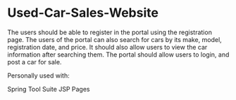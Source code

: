 # Used-Car-Sales-Website
The users should be able to register in the portal using the registration page. The users of the portal can also search for cars by its make, model, registration date, and price. It should also allow users to view the car information after searching them. The portal should allow users to login, and post a car for sale.

Personally used with:

Spring Tool Suite
JSP Pages
